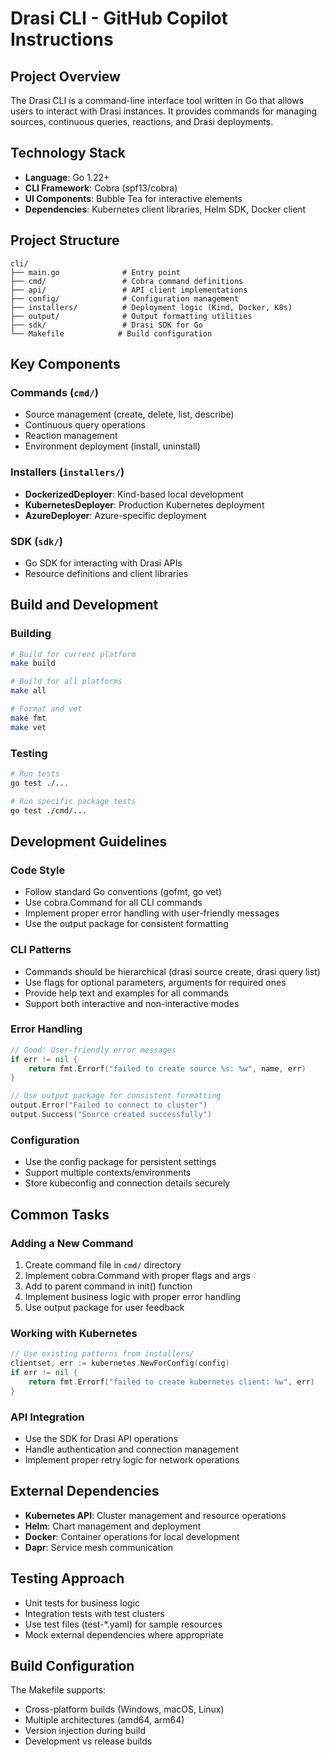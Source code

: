 # Drasi CLI - GitHub Copilot Instructions

## Project Overview

The Drasi CLI is a command-line interface tool written in Go that allows users to interact with Drasi instances. It provides commands for managing sources, continuous queries, reactions, and Drasi deployments.

## Technology Stack

- **Language**: Go 1.22+
- **CLI Framework**: Cobra (spf13/cobra)
- **UI Components**: Bubble Tea for interactive elements
- **Dependencies**: Kubernetes client libraries, Helm SDK, Docker client

## Project Structure

```
cli/
├── main.go              # Entry point
├── cmd/                 # Cobra command definitions
├── api/                 # API client implementations
├── config/              # Configuration management
├── installers/          # Deployment logic (Kind, Docker, K8s)
├── output/              # Output formatting utilities
├── sdk/                 # Drasi SDK for Go
└── Makefile            # Build configuration
```

## Key Components

### Commands (`cmd/`)
- Source management (create, delete, list, describe)
- Continuous query operations
- Reaction management
- Environment deployment (install, uninstall)

### Installers (`installers/`)
- **DockerizedDeployer**: Kind-based local development
- **KubernetesDeployer**: Production Kubernetes deployment
- **AzureDeployer**: Azure-specific deployment

### SDK (`sdk/`)
- Go SDK for interacting with Drasi APIs
- Resource definitions and client libraries

## Build and Development

### Building
```bash
# Build for current platform
make build

# Build for all platforms
make all

# Format and vet
make fmt
make vet
```

### Testing
```bash
# Run tests
go test ./...

# Run specific package tests
go test ./cmd/...
```

## Development Guidelines

### Code Style
- Follow standard Go conventions (gofmt, go vet)
- Use cobra.Command for all CLI commands
- Implement proper error handling with user-friendly messages
- Use the output package for consistent formatting

### CLI Patterns
- Commands should be hierarchical (drasi source create, drasi query list)
- Use flags for optional parameters, arguments for required ones
- Provide help text and examples for all commands
- Support both interactive and non-interactive modes

### Error Handling
```go
// Good: User-friendly error messages
if err != nil {
    return fmt.Errorf("failed to create source %s: %w", name, err)
}

// Use output package for consistent formatting
output.Error("Failed to connect to cluster")
output.Success("Source created successfully")
```

### Configuration
- Use the config package for persistent settings
- Support multiple contexts/environments
- Store kubeconfig and connection details securely

## Common Tasks

### Adding a New Command
1. Create command file in `cmd/` directory
2. Implement cobra.Command with proper flags and args
3. Add to parent command in init() function
4. Implement business logic with proper error handling
5. Use output package for user feedback

### Working with Kubernetes
```go
// Use existing patterns from installers/
clientset, err := kubernetes.NewForConfig(config)
if err != nil {
    return fmt.Errorf("failed to create kubernetes client: %w", err)
}
```

### API Integration
- Use the SDK for Drasi API operations
- Handle authentication and connection management
- Implement proper retry logic for network operations

## External Dependencies

- **Kubernetes API**: Cluster management and resource operations
- **Helm**: Chart management and deployment
- **Docker**: Container operations for local development
- **Dapr**: Service mesh communication

## Testing Approach

- Unit tests for business logic
- Integration tests with test clusters
- Use test files (test-*.yaml) for sample resources
- Mock external dependencies where appropriate

## Build Configuration

The Makefile supports:
- Cross-platform builds (Windows, macOS, Linux)
- Multiple architectures (amd64, arm64)
- Version injection during build
- Development vs release builds
